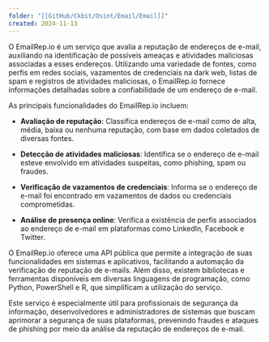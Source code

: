 ```yaml
---
folder: "[[GitHub/Ckbit/Osint/Email/Email]]"
created: 2024-11-13
---
```


O EmailRep.io é um serviço que avalia a reputação de endereços de e-mail, auxiliando na identificação de possíveis ameaças e atividades maliciosas associadas a esses endereços. Utilizando uma variedade de fontes, como perfis em redes sociais, vazamentos de credenciais na dark web, listas de spam e registros de atividades maliciosas, o EmailRep.io fornece informações detalhadas sobre a confiabilidade de um endereço de e-mail. 

As principais funcionalidades do EmailRep.io incluem:

- **Avaliação de reputação**: Classifica endereços de e-mail como de alta, média, baixa ou nenhuma reputação, com base em dados coletados de diversas fontes.

- **Detecção de atividades maliciosas**: Identifica se o endereço de e-mail esteve envolvido em atividades suspeitas, como phishing, spam ou fraudes.

- **Verificação de vazamentos de credenciais**: Informa se o endereço de e-mail foi encontrado em vazamentos de dados ou credenciais comprometidas.

- **Análise de presença online**: Verifica a existência de perfis associados ao endereço de e-mail em plataformas como LinkedIn, Facebook e Twitter.

O EmailRep.io oferece uma API pública que permite a integração de suas funcionalidades em sistemas e aplicativos, facilitando a automação da verificação de reputação de e-mails. Além disso, existem bibliotecas e ferramentas disponíveis em diversas linguagens de programação, como Python, PowerShell e R, que simplificam a utilização do serviço. 

Este serviço é especialmente útil para profissionais de segurança da informação, desenvolvedores e administradores de sistemas que buscam aprimorar a segurança de suas plataformas, prevenindo fraudes e ataques de phishing por meio da análise da reputação de endereços de e-mail. 